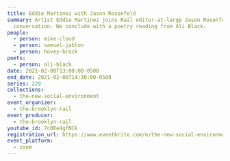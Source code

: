 ```yaml
---
title: Eddie Martinez with Jason Rosenfeld
summary: Artist Eddie Martinez joins Rail editor-at-large Jason Rosenfeld for a
  conversation. We conclude with a poetry reading from Ali Black.
people:
  - person: mike-cloud
  - person: samuel-jablon
  - person: hovey-brock
poets:
  - person: ali-black
date: 2021-02-08T13:00:00-0500
end_date: 2021-02-08T14:30:00-0500
series: 229
collections:
  - the-new-social-environment
event_organizer:
  - the-brooklyn-rail
event_producer:
  - the-brooklyn-rail
youtube_id: 7c0Ee4gfNCk
registration_url: https://www.eventbrite.com/e/the-new-social-environment-229-eddie-martinez-tickets-139961260899
event_platform:
  - zoom
---
```

